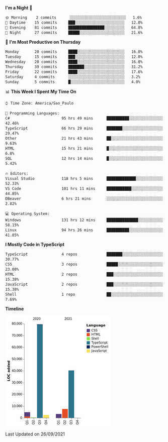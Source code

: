 <!--START_SECTION:waka-->
**I'm a Night 🦉** 

```text
🌞 Morning    2 commits      ░░░░░░░░░░░░░░░░░░░░░░░░░   1.6% 
🌆 Daytime    15 commits     ███░░░░░░░░░░░░░░░░░░░░░░   12.0% 
🌃 Evening    81 commits     ████████████████░░░░░░░░░   64.8% 
🌙 Night      27 commits     █████░░░░░░░░░░░░░░░░░░░░   21.6%

```
📅 **I'm Most Productive on Thursday** 

```text
Monday       20 commits     ████░░░░░░░░░░░░░░░░░░░░░   16.0% 
Tuesday      15 commits     ███░░░░░░░░░░░░░░░░░░░░░░   12.0% 
Wednesday    20 commits     ████░░░░░░░░░░░░░░░░░░░░░   16.0% 
Thursday     39 commits     ███████░░░░░░░░░░░░░░░░░░   31.2% 
Friday       22 commits     ████░░░░░░░░░░░░░░░░░░░░░   17.6% 
Saturday     4 commits      ░░░░░░░░░░░░░░░░░░░░░░░░░   3.2% 
Sunday       5 commits      █░░░░░░░░░░░░░░░░░░░░░░░░   4.0%

```


📊 **This Week I Spent My Time On** 

```text
⌚︎ Time Zone: America/Sao_Paulo

💬 Programming Languages: 
C#                       95 hrs 49 mins      ██████████░░░░░░░░░░░░░░░   42.46% 
TypeScript               66 hrs 29 mins      ███████░░░░░░░░░░░░░░░░░░   29.47% 
Other                    21 hrs 43 mins      ██░░░░░░░░░░░░░░░░░░░░░░░   9.63% 
HTML                     15 hrs 21 mins      █░░░░░░░░░░░░░░░░░░░░░░░░   6.8% 
SQL                      12 hrs 14 mins      █░░░░░░░░░░░░░░░░░░░░░░░░   5.42%

🔥 Editors: 
Visual Studio            118 hrs 5 mins      █████████████░░░░░░░░░░░░   52.33% 
VS Code                  101 hrs 11 mins     ███████████░░░░░░░░░░░░░░   44.85% 
DBeaver                  6 hrs 21 mins       ░░░░░░░░░░░░░░░░░░░░░░░░░   2.82%

💻 Operating System: 
Windows                  131 hrs 12 mins     ██████████████░░░░░░░░░░░   58.15% 
Linux                    94 hrs 26 mins      ██████████░░░░░░░░░░░░░░░   41.85%

```

**I Mostly Code in TypeScript** 

```text
TypeScript               4 repos             ███████░░░░░░░░░░░░░░░░░░   30.77% 
CSS                      3 repos             █████░░░░░░░░░░░░░░░░░░░░   23.08% 
HTML                     2 repos             ███░░░░░░░░░░░░░░░░░░░░░░   15.38% 
JavaScript               2 repos             ███░░░░░░░░░░░░░░░░░░░░░░   15.38% 
Shell                    1 repo              ██░░░░░░░░░░░░░░░░░░░░░░░   7.69%

```


**Timeline**

![Chart not found](https://raw.githubusercontent.com/jonhoffmam/jonhoffmam/master/charts/bar_graph.png) 


 Last Updated on 26/09/2021
<!--END_SECTION:waka-->
